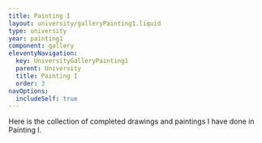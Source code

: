 ```yaml
---
title: Painting I
layout: university/galleryPainting1.liquid
type: university
year: painting1
component: gallery
eleventyNavigation:
  key: UniversityGalleryPainting1
  parent: University
  title: Painting I
  order: 3
navOptions:
  includeSelf: true
---
```


Here is the collection of completed drawings and paintings I have done in Painting I.
